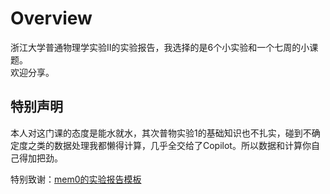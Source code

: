 # Overview

浙江大学普通物理学实验Ⅱ的实验报告，我选择的是6个小实验和一个七周的小课题。  
欢迎分享。

## 特别声明

本人对这门课的态度是能水就水，其次普物实验1的基础知识也不扎实，碰到不确定度之类的数据处理我都懒得计算，几乎全交给了Copilot。所以数据和计算你自己得加把劲。

特别致谢：[mem0的实验报告模板](https://github.com/memset0/ZJU-Project-Report-Template)